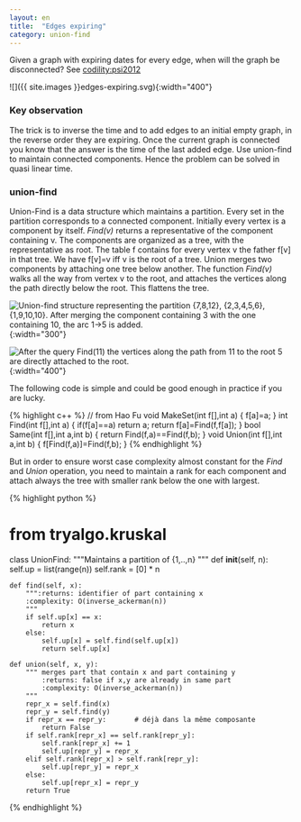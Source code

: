 ```yaml
---
layout: en
title:  "Edges expiring"
category: union-find
---
```


Given a graph with expiring dates for every edge, when will the graph be disconnected? See [codility:psi2012](https://codility.com/programmers/challenges/psi2012/)

![]({{ site.images }}edges-expiring.svg){:width="400"}


### Key observation

The trick is to inverse the time and to add edges to an initial empty graph, in the reverse order they are expiring.  Once the current graph is connected you know that the answer is the time of the last added edge.  Use union-find to maintain connected components.  Hence the problem can be solved in quasi linear time.

### union-find

Union-Find is a data structure which maintains a partition.  Every set in the partition corresponds to a connected component.  Initially every vertex is a component by itself.  *Find(v)* returns a representative of the component containing v.  The components are organized as a tree, with the representative as root.  The table f contains for every vertex v the father f[v] in that tree. We have f[v]=v iff v is the root of a tree.
Union merges two components by attaching one tree below another.  The function *Find(v)* walks all the way from vertex v to the root, and attaches the vertices along the path directly below the root. This flattens the tree.

![]({{site.images}}union-find1.svg "Union-find structure representing the partition {7,8,12}, {2,3,4,5,6}, {1,9,10,10}.
After merging the component containing 3 with the one containing 10, the arc 1->5 is added." ){:width="300"}

![]({{site.images}}union-find2.svg "After the query Find(11) the vertices along the path from 11 to the root 5 are directly attached to the root." ){:width="400"}

The following code is simple and could be good enough in practice if you are lucky.

{% highlight c++ %}
// from Hao Fu
void MakeSet(int f[],int a) {
    f[a]=a;
}
int Find(int f[],int a) {
    if(f[a]==a) return a;
    return f[a]=Find(f,f[a]);
}
bool Same(int f[],int a,int b) {
    return Find(f,a)==Find(f,b);
}
void Union(int f[],int a,int b) {
    f[Find(f,a)]=Find(f,b);
}
{% endhighlight %}

But in order to ensure worst case complexity almost constant for the *Find* and *Union* operation, you need to maintain a rank for each component and attach always the tree with smaller rank below the one with largest.

{% highlight python %}
# from tryalgo.kruskal

class UnionFind:
    """Maintains a partition of {1,..,n}
    """
    def __init__(self, n):
        self.up = list(range(n))
        self.rank = [0] * n

    def find(self, x):
        """:returns: identifier of part containing x
        :complexity: O(inverse_ackerman(n))
        """
        if self.up[x] == x:
            return x
        else:
            self.up[x] = self.find(self.up[x])
            return self.up[x]

    def union(self, x, y):
        """ merges part that contain x and part containing y
            :returns: false if x,y are already in same part
            :complexity: O(inverse_ackerman(n))
        """
        repr_x = self.find(x)
        repr_y = self.find(y)
        if repr_x == repr_y:       # déjà dans la même composante
            return False
        if self.rank[repr_x] == self.rank[repr_y]:
            self.rank[repr_x] += 1
            self.up[repr_y] = repr_x
        elif self.rank[repr_x] > self.rank[repr_y]:
            self.up[repr_y] = repr_x
        else:
            self.up[repr_x] = repr_y
        return True
{% endhighlight %}
